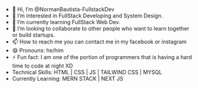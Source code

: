 - 👋 Hi, I’m @NormanBautista-FullstackDev
- 👀 I’m interested in FullStack Developing and System Design.
- 🌱 I’m currently learning FullStack Web Dev.
- 💞️ I’m looking to collaborate to other people who want to learn together or build startups.
- 📫 How to reach me you can contact me in my facebook or instagram
- 😄 Pronouns: he/him
- ⚡ Fun fact: I am one of the portion of programmers that is having a hard time to code at night XD
- Technical Skills: HTML | CSS | JS | TAILWIND CSS | MYSQL
- Currently Learning: MERN STACK | NEXT JS

<!---
NormanBautista-FullstackDev/NormanBautista-FullstackDev is a ✨ special ✨ repository because its `README.md` (this file) appears on your GitHub profile.
You can click the Preview link to take a look at your changes.
--->
